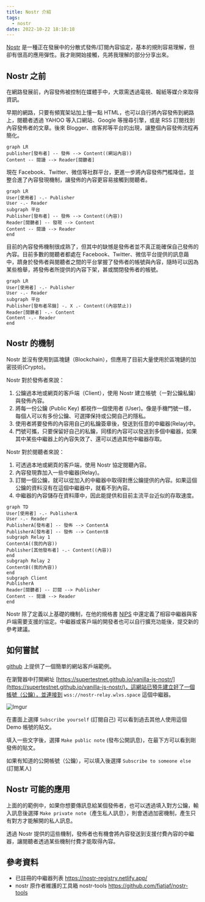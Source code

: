 ```yaml
---
title: Nostr 介紹
tags:
  - nostr
date: 2022-10-22 18:10:18
---
```


[Nostr](https://github.com/nostr-protocol/nostr) 是一種正在發展中的分散式發佈/訂閱內容協定，基本的規則容易理解，但卻有很高的應用彈性。我才剛開始接觸，先將我理解的部分分享出來。

## Nostr 之前

在網路發展前，內容發佈被控制在媒體手中，大眾需透過電視、報紙等媒介來取得資訊。

早期的網路，只要有頻寬架站加上懂一點 HTML，也可以自行將內容發佈到網路上，閱聽者透過 YAHOO 等入口網站、Google 等搜尋引擎，或是 RSS 訂閱找到內容發佈者的文章。後來 Blogger、痞客邦等平台的出現，讓整個內容發佈流程再簡化。

```mermaid
graph LR
publisher[發布者] -- 發佈 --> Content((網站內容))
Content -- 閱讀 --> Reader[閱聽者]
```

現在 Facebook、Twitter、微信等社群平台，更進一步將內容發佈門檻降低，並整合進了內容發現機制，讓發佈的內容更容易接觸到閱聽者。

```mermaid
graph LR
User[使用者] -.- Publisher
User -.- Reader
subgraph 平台
Publisher[發布者] -- 發佈 --> Content((內容))
Reader[閱聽者] -- 發現 --> Content
Content -- 閱讀 --> Reader
end
```

目前的內容發佈機制很成熟了，但其中的缺憾是發佈者並不真正能確保自己發佈的內容。目前多數的閱聽者都處在 Facebook、Twitter、微信平台提供的訊息繭中，躋身於發佈者與閱聽者之間的平台掌握了發佈者的帳號與內容，隨時可以因為某些檢舉，將發佈者所提供的內容下架，甚或關閉發佈者的帳號。


```mermaid
graph LR
User[使用者] -.- Publisher
User -.- Reader
subgraph 平台
Publisher[發布者吊銷] -. X .- Content((內容禁止))
Reader[閱聽者] -.- Content
Content -.- Reader
end
```

## Nostr 的機制

Nostr 並沒有使用到區塊鏈（Blockchain），但應用了目前大量使用於區塊鏈的加密技術(Crypto)。

Nostr 對於發佈者來說：
1. 公鑰過本地或網頁的客戶端（Client），使用 Nostr 建立帳號（一對公鑰私鑰）與發佈內容。
2. 將每一份公鑰 (Public Key) 都視作一個使用者 (User)。像是手機門號一樣，每個人可以有多份公鑰、可選擇保持或公開自己的隱私。
3. 使用者將要發佈的內容用自己的私鑰簽章後，發送到任意的中繼器(Relay)中。
4. 門號可攜，只要保留好自己的私鑰，同樣的內容可以發送到多個中繼器，如果其中某些中繼器上的內容失效了、還可以透過其他中繼器存取。

Nostr 對於閱聽者來說：
1. 可透過本地或網頁的客戶端，使用 Nostr 協定閱聽內容。
2. 內容發現靠加入一些中繼器(Relay)。
3. 訂閱一個公鑰，就可以從加入的中繼器中取得對應公鑰提供的內容。如果這個公鑰的資料沒有在這個中繼器中，就看不到內容。
4. 中繼器的內容儲存在資料庫中，因此能提供和目前主流平台近似的存取速度。

```mermaid
graph TD
User[使用者] -.- PublisherA
User -.- Reader
PublisherA[發布者] -- 發佈 --> ContentA
PublisherA[發布者] -- 發佈 --> ContentB
subgraph Relay 1
ContentA((我的內容))
Publisher[其他發布者] -.- Content((內容))
end
subgraph Relay 2
ContentB((我的內容))
end
subgraph Client
PublisherA
Reader[閱聽者] -- 訂閱 --> Publisher
Content -- 閱讀 --> Reader
end
```

Nostr 除了定義以上基礎的機制，在他的規格書 [NIPS](https://github.com/nostr-protocol/nips) 中還定義了相容中繼器與客戶端需要支援的協定。中繼器或客戶端的開發者也可以自行擴充功能後，提交新的參考建議。

## 如何嘗試

[github](https://github.com/supertestnet/vanilla-js-nostr) 上提供了一個簡單的網站客戶端範例。

在瀏覽器中打開網址 [https://supertestnet.github.io/vanilla-js-nostr/](https://supertestnet.github.io/vanilla-js-nostr/)，這網站已預先建立好了一個帳號（公鑰），並連接到 `wss://nostr-relay.wlvs.space` 這個中繼器。

![Imgur](https://imgur.com/TdSQgiO.png)

在畫面上選擇 `Subscribe yourself` (訂閱自己) 可以看到過去其他人使用這個 Demo 帳號的貼文。

填入一些文字後，選擇 `Make public note` (發布公開訊息)，在最下方可以看到剛發佈的貼文。

如果有知道的公開帳號（公鑰），可以填入後選擇 `Subscribe to someone else` (訂閱某人)

## Nostr 可能的應用

上面的的範例中，如果你想要傳訊息給某個發佈者，也可以透過填入對方公鑰，輸入訊息後選擇 `Make private note`（產生私人訊息），則會透過加密機制，產生只有對方才能解開的私人訊息。

透過 Nostr 提供的這些機制，發佈者也有機會將內容發送到支援付費內容的中繼器，讓閱聽者透過某些機制付費才能取得內容。

## 參考資料

- 已註冊的中繼器列表 https://nostr-registry.netlify.app/
- nostr 原作者維護的工具箱 nostr-tools https://github.com/fiatjaf/nostr-tools

